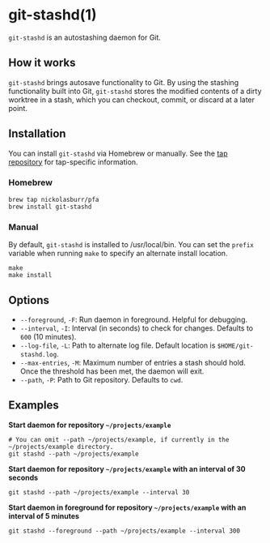 # git-stashd(1)

`git-stashd` is an autostashing daemon for Git.

## How it works

`git-stashd` brings autosave functionality to Git. By using the stashing functionality built into Git, `git-stashd` stores the modified contents of a dirty worktree in a stash, which you can checkout, commit, or discard at a later point.

## Installation

You can install `git-stashd` via Homebrew or manually. See the [tap repository](https://github.com/nickolasburr/homebrew-pfa) for tap-specific information.

### Homebrew

```shell
brew tap nickolasburr/pfa
brew install git-stashd
```

### Manual

By default, `git-stashd` is installed to /usr/local/bin. You can set the `prefix` variable when running `make` to specify an alternate install location.

```shell
make
make install
```

## Options

+ `--foreground`, `-F`: Run daemon in foreground. Helpful for debugging.
+ `--interval`, `-I`: Interval (in seconds) to check for changes. Defaults to `600` (10 minutes).
+ `--log-file`, `-L`: Path to alternate log file. Default location is `$HOME/git-stashd.log`.
+ `--max-entries`, `-M`: Maximum number of entries a stash should hold. Once the threshold has been met, the daemon will exit.
+ `--path`, `-P`: Path to Git repository. Defaults to `cwd`.

## Examples

**Start daemon for repository `~/projects/example`**

```shell
# You can omit --path ~/projects/example, if currently in the ~/projects/example directory.
git stashd --path ~/projects/example
```

**Start daemon for repository `~/projects/example` with an interval of 30 seconds**

```shell
git stashd --path ~/projects/example --interval 30
```

**Start daemon in foreground for repository `~/projects/example` with an interval of 5 minutes**

```shell
git stashd --foreground --path ~/projects/example --interval 300
```

